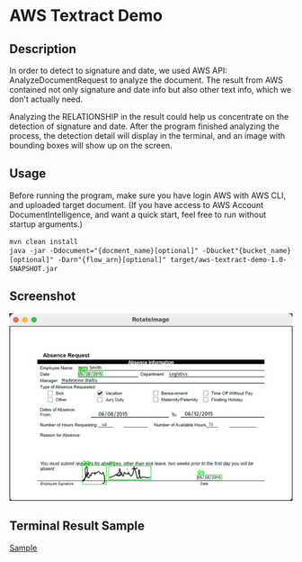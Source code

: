 # AWS Textract Demo

## Description

In order to detect to signature and date, we used AWS API: AnalyzeDocumentRequest to analyze the 
document. The result from AWS contained not only signature and date info but also other text info, 
which we don't actually need. 

Analyzing the RELATIONSHIP in the result could help us concentrate on
the detection of signature and date. After the program finished analyzing the process, the detection 
detail will display in the terminal, and an image with bounding boxes will show up on the screen.

## Usage
Before running the program, make sure you have login AWS with AWS CLI, and uploaded target document.
(If you have access to AWS Account DocumentIntelligence, and want a quick start, feel free to run 
without startup arguments.)
```
mvn clean install
java -jar -Ddocument="{docment_name}[optional]" -Dbucket"{bucket_name}[optional]" -Darn"{flow_arn}[optional]" target/aws-textract-demo-1.0-SNAPSHOT.jar
```

## Screenshot
![img.png](img.png)
## Terminal Result Sample
[Sample](terminal_result.text)

